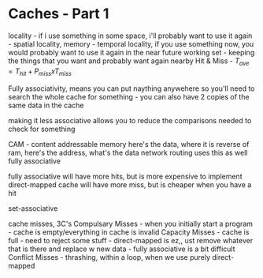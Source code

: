 # Caches - Part 1
locality
	- if i use something in some space, i'll probably want to use it again
	- spatial locality, memory
	- temporal locality, if you use something now, you would probably want to use it again in the near future
working set
	- keeping the things that you want and probably want again nearby
Hit & Miss
	- $T_{ave} = T_{hit} + P_{miss} x T_{miss}$  



Fully associativity, means you can put naything anywehere
so you'll need to search the whole cache for something
	- you can also have 2 copies of the same data in the cache

making it less associative allows you to reduce the comparisons needed to check for something

CAM - content addressable memory
	here's the data, where it is
	reverse of ram, here's the address, what's the data
	network routing uses this as well
	fully associative 

fully associative will have more hits, but is more expensive to implement
direct-mapped cache will have more miss, but is cheaper when you have a hit

set-associative

cache misses, 3C's
Compulsary Misses
	- when you initially start a program
	- cache is empty/everything in cache is invalid
Capacity Misses
	- cache is full
	- need to reject some stuff
	- direct-mapped is ez,, ust remove whatever that is there and replace w new data
	- fully associative is a bit difficult
Conflict Misses
	- thrashing, within  a loop, when we use purely direct-mapped

